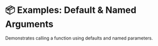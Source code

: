 # 📦 Examples: Default & Named Arguments

Demonstrates calling a function using defaults and named parameters.
